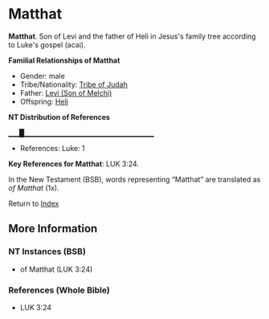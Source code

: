 # Matthat
**Matthat**. 
Son of Levi and the father of Heli in Jesus's family tree according to Luke's gospel (acai). 




**Familial Relationships of Matthat**


* Gender: male
* Tribe/Nationality: [Tribe of Judah](../../../groups/md/acai/Judah.md)
* Father: [Levi (Son of Melchi)](Levi.md)
* Offspring: [Heli](Heli.md)


**NT Distribution of References**

▁▁█▁▁▁▁▁▁▁▁▁▁▁▁▁▁▁▁▁▁▁▁▁▁▁▁
* References: Luke: 1



**Key References for Matthat**: 
LUK 3:24. 




In the New Testament (BSB), words representing “Matthat” are translated as 
*of Matthat* (1x). 


Return to [Index](00-Index.md)

## More Information

### NT Instances (BSB)

* of Matthat (LUK 3:24)



### References (Whole Bible)

* LUK 3:24



